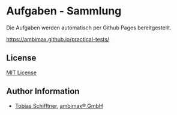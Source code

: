 # Aufgaben - Sammlung

Die Aufgaben werden automatisch per Github Pages bereitgestellt.

https://ambimax.github.io/practical-tests/

## License

[MIT License](http://choosealicense.com/licenses/mit/)

## Author Information

 - [Tobias Schifftner](https://twitter.com/tschifftner), [ambimax® GmbH](https://www.ambimax.de)